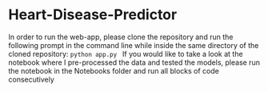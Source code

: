 # Heart-Disease-Predictor
In order to run the web-app, please clone the repository and run the following prompt in the command line while inside the same directory of the cloned repository:
``` python app.py  ```
If you would like to take a look at the notebook where I pre-processed the data and tested the models, please run the notebook in the Notebooks folder and run all blocks of code consecutively
